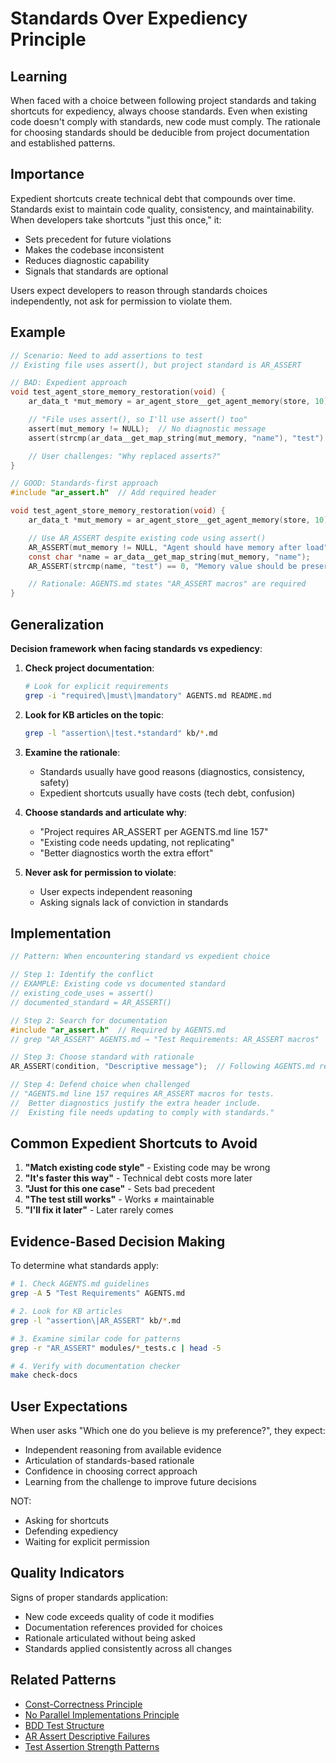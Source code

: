 # Standards Over Expediency Principle

## Learning
When faced with a choice between following project standards and taking shortcuts for expediency, always choose standards. Even when existing code doesn't comply with standards, new code must comply. The rationale for choosing standards should be deducible from project documentation and established patterns.

## Importance
Expedient shortcuts create technical debt that compounds over time. Standards exist to maintain code quality, consistency, and maintainability. When developers take shortcuts "just this once," it:
- Sets precedent for future violations
- Makes the codebase inconsistent
- Reduces diagnostic capability
- Signals that standards are optional

Users expect developers to reason through standards choices independently, not ask for permission to violate them.

## Example
```c
// Scenario: Need to add assertions to test
// Existing file uses assert(), but project standard is AR_ASSERT

// BAD: Expedient approach
void test_agent_store_memory_restoration(void) {
    ar_data_t *mut_memory = ar_agent_store__get_agent_memory(store, 10);

    // "File uses assert(), so I'll use assert() too"
    assert(mut_memory != NULL);  // No diagnostic message
    assert(strcmp(ar_data__get_map_string(mut_memory, "name"), "test") == 0);

    // User challenges: "Why replaced asserts?"
}

// GOOD: Standards-first approach
#include "ar_assert.h"  // Add required header

void test_agent_store_memory_restoration(void) {
    ar_data_t *mut_memory = ar_agent_store__get_agent_memory(store, 10);

    // Use AR_ASSERT despite existing code using assert()
    AR_ASSERT(mut_memory != NULL, "Agent should have memory after load");
    const char *name = ar_data__get_map_string(mut_memory, "name");
    AR_ASSERT(strcmp(name, "test") == 0, "Memory value should be preserved");

    // Rationale: AGENTS.md states "AR_ASSERT macros" are required
}
```

## Generalization
**Decision framework when facing standards vs expediency**:

1. **Check project documentation**:
   ```bash
   # Look for explicit requirements
   grep -i "required\|must\|mandatory" AGENTS.md README.md
   ```

2. **Look for KB articles on the topic**:
   ```bash
   grep -l "assertion\|test.*standard" kb/*.md
   ```

3. **Examine the rationale**:
   - Standards usually have good reasons (diagnostics, consistency, safety)
   - Expedient shortcuts usually have costs (tech debt, confusion)

4. **Choose standards and articulate why**:
   - "Project requires AR_ASSERT per AGENTS.md line 157"
   - "Existing code needs updating, not replicating"
   - "Better diagnostics worth the extra effort"

5. **Never ask for permission to violate**:
   - User expects independent reasoning
   - Asking signals lack of conviction in standards

## Implementation
```c
// Pattern: When encountering standard vs expedient choice

// Step 1: Identify the conflict
// EXAMPLE: Existing code vs documented standard
// existing_code_uses = assert()
// documented_standard = AR_ASSERT()

// Step 2: Search for documentation
#include "ar_assert.h"  // Required by AGENTS.md
// grep "AR_ASSERT" AGENTS.md → "Test Requirements: AR_ASSERT macros"

// Step 3: Choose standard with rationale
AR_ASSERT(condition, "Descriptive message");  // Following AGENTS.md requirement

// Step 4: Defend choice when challenged
// "AGENTS.md line 157 requires AR_ASSERT macros for tests.
//  Better diagnostics justify the extra header include.
//  Existing file needs updating to comply with standards."
```

## Common Expedient Shortcuts to Avoid
1. **"Match existing code style"** - Existing code may be wrong
2. **"It's faster this way"** - Technical debt costs more later
3. **"Just for this one case"** - Sets bad precedent
4. **"The test still works"** - Works ≠ maintainable
5. **"I'll fix it later"** - Later rarely comes

## Evidence-Based Decision Making
To determine what standards apply:

```bash
# 1. Check AGENTS.md guidelines
grep -A 5 "Test Requirements" AGENTS.md

# 2. Look for KB articles
grep -l "assertion\|AR_ASSERT" kb/*.md

# 3. Examine similar code for patterns
grep -r "AR_ASSERT" modules/*_tests.c | head -5

# 4. Verify with documentation checker
make check-docs
```

## User Expectations
When user asks "Which one do you believe is my preference?", they expect:
- Independent reasoning from available evidence
- Articulation of standards-based rationale
- Confidence in choosing correct approach
- Learning from the challenge to improve future decisions

NOT:
- Asking for shortcuts
- Defending expediency
- Waiting for explicit permission

## Quality Indicators
Signs of proper standards application:
- New code exceeds quality of code it modifies
- Documentation references provided for choices
- Rationale articulated without being asked
- Standards applied consistently across all changes

## Related Patterns
- [Const-Correctness Principle](const-correctness-principle.md)
- [No Parallel Implementations Principle](no-parallel-implementations-principle.md)
- [BDD Test Structure](bdd-test-structure.md)
- [AR Assert Descriptive Failures](ar-assert-descriptive-failures.md)
- [Test Assertion Strength Patterns](test-assertion-strength-patterns.md)
